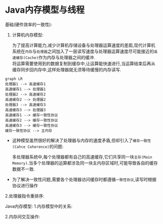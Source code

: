 
<script src="https://unpkg.com/mermaid@<version>/dist/"></script>

# Java内存模型与线程

基础(硬件效率的一致性):

1. 计算机内存模型:

    为了提高计算能力,减少计算机存储设备与处理器运算速度的差距,现代计算机系统在`内存`与`处理器`之间加入了一层读写速度与处理器运算速度尽可能接近的`高速缓存(Cache)`作为内存与处理器之间的缓冲.<br>
    将运算需要使用到的数据复制到缓存中,让运算能快速进行,当运算结束后再从缓存同步回内存中,这样处理器就无须等待缓慢的内存读写.
    

```mermaid
graph LR
处理器1 --> 高速缓存1
高速缓存1 --> 处理器1
处理器2 --> 高速缓存2
高速缓存2 --> 处理器2
处理器3 --> 高速缓存3
高速缓存3 --> 处理器3
高速缓存1 --> 缓存一致性协议
高速缓存2 --> 缓存一致性协议
高速缓存3 --> 缓存一致性协议
缓存一致性协议 --> 主内存
```

+ 这种模型虽然很好的解决了处理器与内存的速度矛盾,但却引入了`缓存一致性(Cahce Coherence)`的问题:

    多处理器系统中,每个处理器都有自己的高速缓存,它们共享同一块`主存(Main Memory)`.当多个处理器的运算都涉及同一块主内存区域时,可能导致各自的缓存数据不一致.
+ 为了解决一致性问题,需要各个处理器访问缓存时都遵循`一致性协议`,读写时根据协议进行操作



2.处理器指令重排序:




Java内存模型:
1.内存模型中的关系:

2.内存间交互操作:



<!-- 3.内存屏蔽指令: -->




